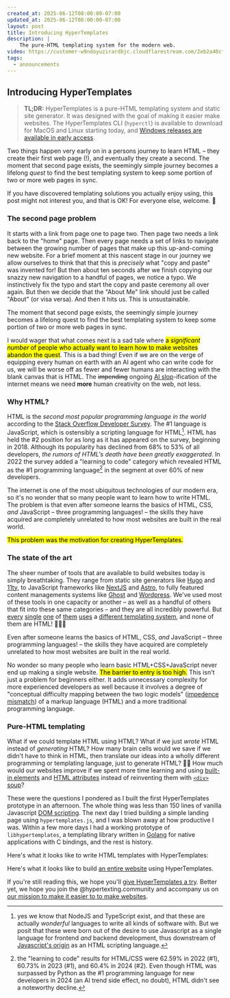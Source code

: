 ```yaml
---
created_at: 2025-06-12T08:00:00-07:00
updated_at: 2025-06-12T08:00:00-07:00
layout: post
title: Introducing HyperTemplates
description: |
    The pure-HTML templating system for the modern web.
video: https://customer-w9ndoyuzirardbjc.cloudflarestream.com/2eb2a40cfc8562635a0f14894c6c3987/downloads/default.mp4
tags:
  - announcements
---
```


## Introducing HyperTemplates

> **TL;DR:** HyperTemplates is a pure-HTML templating system and static site generator. 
> It was designed with the goal of making it easier make websites. 
> The HyperTemplates CLI (`hyperctl`) is available to download for MacOS and Linux starting today, and [Windows releases are available in early access](https://hypertexting.community/t/help-us-test-hyperctl-for-windows/52).

Two things happen very early on in a persons journey to learn HTML – they create their first web page (!), and eventually they create a second.
The moment that second page exists, the seemingly simple journey becomes a lifelong _quest_ to find the best templating system to keep some portion of two or more web pages in sync.

If you have discovered templating solutions you actually enjoy using, this post might not interest you, and that is OK!
For everyone else, welcome. :wave:

<!--more-->

### The second page problem

It starts with a link from page one to page two.
Then page two needs a link back to the "home" page.
Then every page needs a set of links to navigate between the growing number of pages that make up this up-and-coming new website.
For a brief moment at this nascent stage in our journey we allow ourselves to think that that this is _precisely_ what "copy and paste" was invented for!
But then about ten seconds after we finish copying our snazzy new navigation to a handful of pages, we notice a typo.
We instinctively fix the typo and start the copy and paste ceremony all over again.
But then we decide that the "About Me" link should just be called "About" (or visa versa).
And then it hits us.
This is unsustainable.

<pull-quote ht-block>

The moment that second page exists, the seemingly simple journey becomes a lifelong quest to find the best templating system to keep some portion of two or more web pages in sync.

</pull-quote>

I would wager that what comes next is a sad tale where <mark>a _significant number_ of people who actually want to learn how to make websites abandon the quest</mark>.
This is a bad thing!
Even if we are on the verge of equipping every human on earth with an AI agent who can write code for us, we will be worse off as fewer and fewer humans are interacting with the blank canvas that is HTML.
The <del>impending</del> ongoing [AI slop](https://en.wikipedia.org/wiki/AI_slop)-ification of the internet means we need **more** human creativity on the web, not less.

### Why HTML?

HTML is the _second most popular programming language in the world_ according to the [Stack Overflow Developer Survey].
The #1 language is JavaScript, which is ostensibly a scripting language for HTML[^1].
HTML has held the #2 position for as long as it has appeared on the survey, beginning in 2018.
Although its popularity has declined from 68% to 53% of all developers, _the rumors of HTML's death have been greatly exaggerated_.
In 2022 the survey added a "learning to code" category which revealed HTML as the #1 programming language[^2] in the segment at over 60% of new developers.

The internet is one of the most ubiquitous technologies of our modern era, so it's no wonder that so many people want to learn how to write HTML.
The problem is that even after someone learns the basics of HTML, CSS, _and_ JavaScript – three programming languages! – the skills they have acquired are completely unrelated to how most websites are built in the real world.

<mark>This problem was the motivation for creating HyperTemplates.</mark>

### The state of the art

The sheer number of tools that are available to build websites today is simply breathtaking.
They range from static site generators like [Hugo] and [11ty], to JavaScript frameworks like [NextJS] and [Astro], to fully featured content managements systems like [Ghost] and [Wordpress].
We've used most of these tools in one capacity or another – as well as a handful of others that fit into these same categories – and they are all incredibly powerful.
But [every](https://gohugo.io/templates/introduction/) [single](https://www.11ty.dev/docs/languages/liquid/#supported-features) [one](https://nextjs.org/docs/app/getting-started/layouts-and-pages) of [them](https://docs.astro.build/en/reference/astro-syntax/) [uses](https://handlebarsjs.com/guide/expressions.html#basic-usage) a [different templating system](https://developer.wordpress.org/themes/templates/introduction-to-templates/), and none of them are HTML! 🤦🏽‍♂️

<pull-quote ht-block>

Even after someone learns the basics of HTML, CSS, _and_ JavaScript – three programming languages! – the skills they have acquired are completely unrelated to how most websites are built in the real world.

</pull-quote>

No wonder so many people who learn basic HTML+CSS+JavaScript never end up making a single website.
<mark>The barrier to entry is too high.</mark>
This isn't just a problem for beginners either.
It adds unnecessary complexity for more experienced developers as well because it involves a degree of "conceptual difficulty mapping between the two logic models" ([impedence mismatch]) of a markup language (HTML) and a more traditional programming language.

### Pure-HTML templating

What if we could template HTML using HTML?
What if we just _wrote_ HTML instead of _generating_ HTML?
How many brain cells would we save if we didn't have to think in HTML, then translate our ideas into a wholly different programming or templating language, just to generate HTML? 😵‍💫
How much would our websites improve if we spent more time learning and using [built-in elements] and [HTML attributes] instead of reinventing them with [`<div>` soup]?

These were the questions I pondered as I built the first HyperTemplates prototype in an afternoon.
The whole thing was less than 150 lines of vanilla Javascript [DOM scripting].
The next day I tried building a simple landing page using `hypertemplates.js`, and I was blown away at how productive I was.
Within a few more days I had a working prototype of `libhypertemplates`, a templating library written in [Golang] for native applications with C bindings, and the rest is history.

Here's what it looks like to write HTML templates with HyperTemplates:

<video-player ht-block
              video='https://customer-w9ndoyuzirardbjc.cloudflarestream.com/2eb2a40cfc8562635a0f14894c6c3987/downloads/default.mp4'
              poster='/cover.png'></video-player>

Here's what it looks like to build [an entire website] using HyperTemplates.

If you're still reading this, we hope you'll [give HyperTemplates a try].
Better yet, we hope you join the @hypertexting.community and accompany us on [our mission to make it easier to to make websites].




<!-- Links -->
[the blank canvas]: /blog/html-is-a-blank-canvas
[Stack Overflow Developer Survey]: https://survey.stackoverflow.co

[Hugo]: https://gohugo.io
[11ty]: https://www.11ty.dev
[Astro]: https://astro.build
[NextJS]: https://nextjs.org
[Ghost]: https://ghost.org
[Wordpress]: https://wordpress.org
[one billion dollars]: https://linktr.ee/blog/linktree-raise-alex-zaccaria-unicorn/
[impedence mismatch]: https://en.wikipedia.org/wiki/Object–relational_impedance_mismatch
[built-in elements]: https://developer.mozilla.org/en-US/docs/Web/HTML/Element
[HTML attributes]: https://developer.mozilla.org/en-US/docs/Web/HTML/Attributes
[`<div>` soup]: https://hypermedia.systems/hypermedia-a-reintroduction/#html-note-title
[DOM scripting]: https://developer.mozilla.org/en-US/docs/Learn_web_development/Core/Scripting/DOM_scripting
[Golang]: https://go.dev
[an entire website]: https://github.com/herdworks/hypertemplates-web/
[give HyperTemplates a try]: /docs/tutorials/getting-started/
[our mission to make it easier to to make websites]: https://makehypertext.com

<!-- Footnotes -->
[^1]: yes we know that NodeJS and TypeScript exist, and that these are actually _wonderful_ languages to write all kinds of software with.
      But we posit that these were born out of the desire to use Javascript as a single language for frontend _and_ backend development, thus downstream of [Javascript's origin](https://en.wikipedia.org/wiki/JavaScript#History) as an HTML scripting language.

[^2]: the "learning to code" results for HTML/CSS were 62.59% in 2022 (#1), 60.73% in 2023 (#1), and 60.4% in 2024 (#2). 
      Even though HTML was surpassed by Python as the #1 programming language for new developers in 2024 (an AI trend side effect, no doubt), HTML didn't see a noteworthy decline.